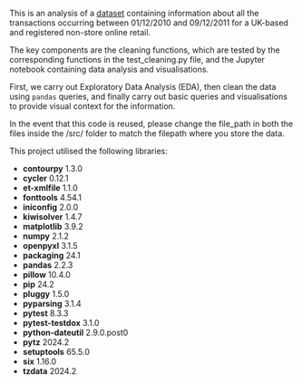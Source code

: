 
This is an analysis of a [dataset](https://archive.ics.uci.edu/dataset/352/online+retail) containing information about all the transactions occurring between 01/12/2010 and 09/12/2011 for a UK-based and registered non-store online retail.

The key components are the cleaning functions, which are tested by the corresponding functions in the test_cleaning.py file, and the Jupyter notebook containing data analysis and visualisations.

First, we carry out Exploratory Data Analysis (EDA), then clean the data using `pandas` queries, and finally carry out basic queries and visualisations to provide visual context for the information.

In the event that this code is reused, please change the file_path in both the files inside the /src/ folder to match the filepath where you store the data. 

This project utilised the following libraries:

- **contourpy**       1.3.0
- **cycler**          0.12.1
- **et-xmlfile**      1.1.0
- **fonttools**       4.54.1
- **iniconfig**       2.0.0
- **kiwisolver**      1.4.7
- **matplotlib**      3.9.2
- **numpy**           2.1.2
- **openpyxl**        3.1.5
- **packaging**       24.1
- **pandas**          2.2.3
- **pillow**          10.4.0
- **pip**             24.2
- **pluggy**          1.5.0
- **pyparsing**       3.1.4
- **pytest**          8.3.3
- **pytest-testdox**  3.1.0
- **python-dateutil** 2.9.0.post0
- **pytz**            2024.2
- **setuptools**      65.5.0
- **six**             1.16.0
- **tzdata**          2024.2
